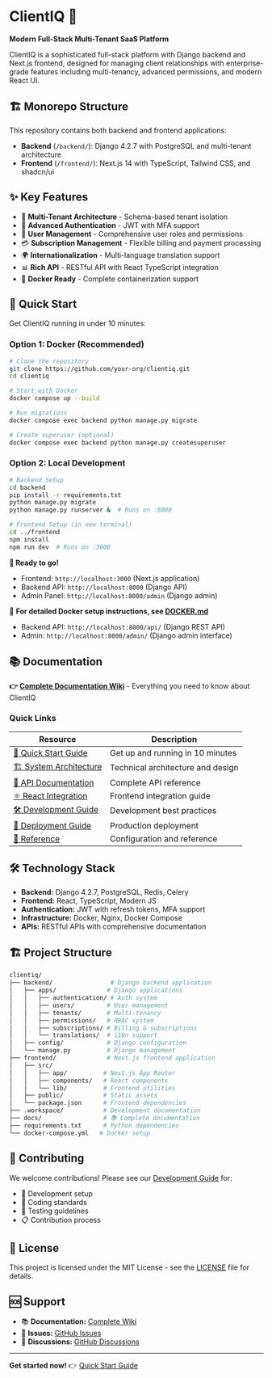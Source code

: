 # ClientIQ 🚀

**Modern Full-Stack Multi-Tenant SaaS Platform**

ClientIQ is a sophisticated full-stack platform with Django backend and Next.js frontend, designed for managing client relationships with enterprise-grade features including multi-tenancy, advanced permissions, and modern React UI.

## 🏗️ Monorepo Structure

This repository contains both backend and frontend applications:

- **Backend** (`/backend/`): Django 4.2.7 with PostgreSQL and multi-tenant architecture
- **Frontend** (`/frontend/`): Next.js 14 with TypeScript, Tailwind CSS, and shadcn/ui

## ✨ Key Features

- 🏢 **Multi-Tenant Architecture** - Schema-based tenant isolation
- 🔐 **Advanced Authentication** - JWT with MFA support
- 👥 **User Management** - Comprehensive user roles and permissions
- 💳 **Subscription Management** - Flexible billing and payment processing
- 🌍 **Internationalization** - Multi-language translation support
- 📊 **Rich API** - RESTful API with React TypeScript integration
- 🐳 **Docker Ready** - Complete containerization support

## 🚀 Quick Start

Get ClientIQ running in under 10 minutes:

### Option 1: Docker (Recommended)

```bash
# Clone the repository
git clone https://github.com/your-org/clientiq.git
cd clientiq

# Start with Docker
docker compose up --build

# Run migrations
docker compose exec backend python manage.py migrate

# Create superuser (optional)
docker compose exec backend python manage.py createsuperuser
```

### Option 2: Local Development

```bash
# Backend Setup
cd backend
pip install -r requirements.txt
python manage.py migrate
python manage.py runserver &  # Runs on :8000

# Frontend Setup (in new terminal)
cd ../frontend
npm install
npm run dev  # Runs on :3000
```

**🎯 Ready to go!** 
- Frontend: `http://localhost:3000` (Next.js application)
- Backend API: `http://localhost:8000` (Django API)
- Admin Panel: `http://localhost:8000/admin` (Django admin)

📖 **For detailed Docker setup instructions, see [DOCKER.md](./DOCKER.md)**
- Backend API: `http://localhost:8000/api/` (Django REST API)
- Admin: `http://localhost:8000/admin/` (Django admin interface)

## 📚 Documentation

**👉 [Complete Documentation Wiki](./docs/README.md)** - Everything you need to know about ClientIQ

### Quick Links

| Resource | Description |
|----------|-------------|
| [🚀 Quick Start Guide](./docs/01-getting-started/quick-start.md) | Get up and running in 10 minutes |
| [🏗️ System Architecture](./docs/02-architecture/system-architecture.md) | Technical architecture and design |
| [📡 API Documentation](./docs/03-api/overview.md) | Complete API reference |
| [⚛️ React Integration](./docs/04-frontend/react-typescript.md) | Frontend integration guide |
| [🛠️ Development Guide](./docs/05-development/development.md) | Development best practices |
| [🚀 Deployment Guide](./docs/06-deployment/deployment.md) | Production deployment |
| [📖 Reference](./docs/07-reference/configuration.md) | Configuration and reference |

## 🛠️ Technology Stack

- **Backend:** Django 4.2.7, PostgreSQL, Redis, Celery
- **Frontend:** React, TypeScript, Modern JS
- **Authentication:** JWT with refresh tokens, MFA support
- **Infrastructure:** Docker, Nginx, Docker Compose
- **APIs:** RESTful APIs with comprehensive documentation

## 🏗️ Project Structure

```bash
clientiq/
├── backend/                # Django backend application
│   ├── apps/              # Django applications
│   │   ├── authentication/ # Auth system
│   │   ├── users/         # User management  
│   │   ├── tenants/       # Multi-tenancy
│   │   ├── permissions/   # RBAC system
│   │   ├── subscriptions/ # Billing & subscriptions
│   │   └── translations/  # i18n support
│   ├── config/            # Django configuration
│   └── manage.py          # Django management
├── frontend/              # Next.js frontend application
│   ├── src/
│   │   ├── app/          # Next.js App Router
│   │   ├── components/   # React components
│   │   └── lib/          # Frontend utilities
│   ├── public/           # Static assets
│   └── package.json      # Frontend dependencies
├── .workspace/           # Development documentation
├── docs/                 # 📚 Complete documentation
├── requirements.txt      # Python dependencies
└── docker-compose.yml   # Docker setup
```

## 🤝 Contributing

We welcome contributions! Please see our [Development Guide](./docs/05-development/development.md) for:

- 🔧 Development setup
- 📝 Coding standards
- 🧪 Testing guidelines
- 📋 Contribution process

## 📄 License

This project is licensed under the MIT License - see the [LICENSE](LICENSE) file for details.

## 🆘 Support

- 📚 **Documentation:** [Complete Wiki](./docs/README.md)
- 🐛 **Issues:** [GitHub Issues](https://github.com/your-org/clientiq/issues)
- 💬 **Discussions:** [GitHub Discussions](https://github.com/your-org/clientiq/discussions)

---

**Get started now!** 👉 [Quick Start Guide](./docs/01-getting-started/quick-start.md)
